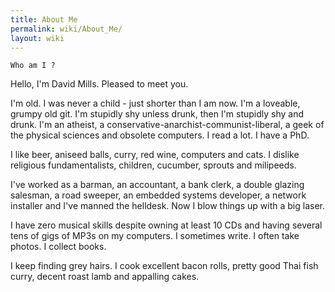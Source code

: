 ```yaml
---
title: About Me
permalink: wiki/About_Me/
layout: wiki
---
```


`Who am I ?`

Hello, I'm David Mills. Pleased to meet you.

I'm old. I was never a child - just shorter than I am now. I'm a
loveable, grumpy old git. I'm stupidly shy unless drunk, then I'm
stupidly shy and drunk. I'm an atheist, a
conservative-anarchist-communist-liberal, a geek of the physical
sciences and obsolete computers. I read a lot. I have a PhD.

I like beer, aniseed balls, curry, red wine, computers and cats. I
dislike religious fundamentalists, children, cucumber, sprouts and
milipeeds.

I've worked as a barman, an accountant, a bank clerk, a double glazing
salesman, a road sweeper, an embedded systems developer, a network
installer and I've manned the helldesk. Now I blow things up with a big
laser.

I have zero musical skills despite owning at least 10 CDs and having
several tens of gigs of MP3s on my computers. I sometimes write. I often
take photos. I collect books.

I keep finding grey hairs. I cook excellent bacon rolls, pretty good
Thai fish curry, decent roast lamb and appalling cakes.
